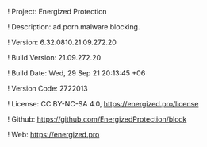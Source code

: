 ! Project: Energized Protection

! Description: ad.porn.malware blocking.

! Version: 6.32.0810.21.09.272.20

! Build Version: 21.09.272.20

! Build Date: Wed, 29 Sep 21 20:13:45 +06

! Version Code: 2722013

! License: CC BY-NC-SA 4.0, https://energized.pro/license

! Github: https://github.com/EnergizedProtection/block

! Web: https://energized.pro
